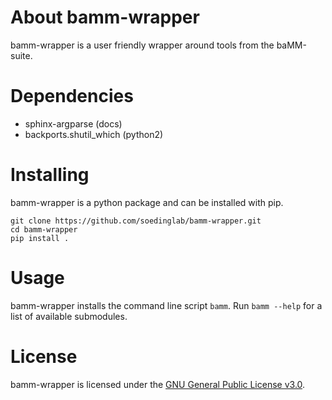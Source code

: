 About bamm-wrapper
==================

bamm-wrapper is a user friendly wrapper around tools from the baMM-suite.

Dependencies
============

- sphinx-argparse (docs)
- backports.shutil_which (python2)

Installing
==========

bamm-wrapper is a python package and can be installed with pip.

    git clone https://github.com/soedinglab/bamm-wrapper.git
    cd bamm-wrapper
    pip install .

Usage
=====

bamm-wrapper installs the command line script `bamm`. Run `bamm --help` for a list of available submodules.

License
=======

bamm-wrapper is licensed under the [GNU General Public License v3.0](https://choosealicense.com/licenses/gpl-3.0/).
